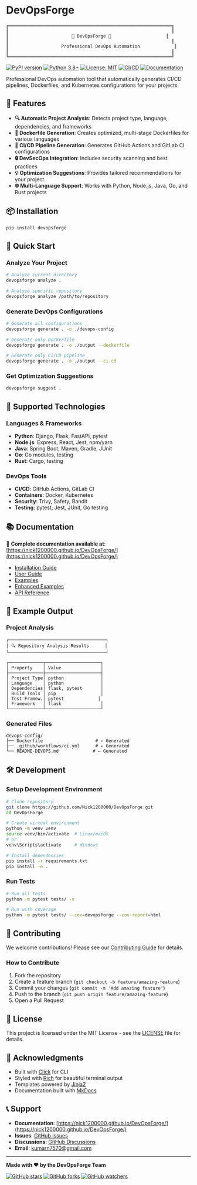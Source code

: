# DevOpsForge

```
╔══════════════════════════════════════════════════════════════╗
║                                                              ║
║                        🔧 DevOpsForge 🔧                     ║
║                                                              ║
║                    Professional DevOps Automation             ║
║                                                              ║
╚══════════════════════════════════════════════════════════════╝
```

[![PyPI version](https://badge.fury.io/py/devopsforge.svg)](https://badge.fury.io/py/devopsforge)
[![Python 3.8+](https://img.shields.io/badge/python-3.8+-blue.svg)](https://www.python.org/downloads/)
[![License: MIT](https://img.shields.io/badge/License-MIT-yellow.svg)](https://opensource.org/licenses/MIT)
[![CI/CD](https://github.com/Nick1200000/DevOpsForge/workflows/CI%2FCD/badge.svg)](https://github.com/Nick1200000/DevOpsForge/actions)
[![Documentation](https://github.com/Nick1200000/DevOpsForge/workflows/Deploy%20Documentation/badge.svg)](https://nick1200000.github.io/DevOpsForge/)

Professional DevOps automation tool that automatically generates CI/CD pipelines, Dockerfiles, and Kubernetes configurations for your projects.

## 🚀 Features

- **🔍 Automatic Project Analysis**: Detects project type, language, dependencies, and frameworks
- **🐳 Dockerfile Generation**: Creates optimized, multi-stage Dockerfiles for various languages
- **🔄 CI/CD Pipeline Generation**: Generates GitHub Actions and GitLab CI configurations
- **🔒 DevSecOps Integration**: Includes security scanning and best practices
- **💡 Optimization Suggestions**: Provides tailored recommendations for your project
- **🌐 Multi-Language Support**: Works with Python, Node.js, Java, Go, and Rust projects

## 📦 Installation

```bash
pip install devopsforge
```

## 🚀 Quick Start

### Analyze Your Project
```bash
# Analyze current directory
devopsforge analyze .

# Analyze specific repository
devopsforge analyze /path/to/repository
```

### Generate DevOps Configurations
```bash
# Generate all configurations
devopsforge generate . -o ./devops-config

# Generate only Dockerfile
devopsforge generate . -o ./output --dockerfile

# Generate only CI/CD pipeline
devopsforge generate . -o ./output --ci-cd
```

### Get Optimization Suggestions
```bash
devopsforge suggest .
```

## 🌟 Supported Technologies

### Languages & Frameworks
- **Python**: Django, Flask, FastAPI, pytest
- **Node.js**: Express, React, Jest, npm/yarn
- **Java**: Spring Boot, Maven, Gradle, JUnit
- **Go**: Go modules, testing
- **Rust**: Cargo, testing

### DevOps Tools
- **CI/CD**: GitHub Actions, GitLab CI
- **Containers**: Docker, Kubernetes
- **Security**: Trivy, Safety, Bandit
- **Testing**: pytest, Jest, JUnit, Go testing

## 📚 Documentation

📖 **Complete documentation available at**: [https://nick1200000.github.io/DevOpsForge/](https://nick1200000.github.io/DevOpsForge/)

- [Installation Guide](https://nick1200000.github.io/DevOpsForge/installation/)
- [User Guide](https://nick1200000.github.io/DevOpsForge/user-guide/)
- [Examples](https://nick1200000.github.io/DevOpsForge/examples/)
- [Enhanced Examples](https://nick1200000.github.io/DevOpsForge/examples-enhanced/)
- [API Reference](https://nick1200000.github.io/DevOpsForge/api-reference/)

## 🔧 Example Output

### Project Analysis
```
┌─────────────────────────────────────┐
│ 🔍 Repository Analysis Results      │
└─────────────────────────────────────┘

┌─────────────┬─────────────────────┐
│ Property    │ Value               │
├─────────────┼─────────────────────┤
│ Project Type│ python              │
│ Language    │ python              │
│ Dependencies│ flask, pytest       │
│ Build Tools │ pip                 │
│ Test Framew.│ pytest             │
│ Framework   │ flask               │
└─────────────┴─────────────────────┘
```

### Generated Files
```
devops-config/
├── Dockerfile                    # ← Generated
├── .github/workflows/ci.yml      # ← Generated
└── README-DEVOPS.md             # ← Generated
```

## 🛠️ Development

### Setup Development Environment
```bash
# Clone repository
git clone https://github.com/Nick1200000/DevOpsForge.git
cd DevOpsForge

# Create virtual environment
python -m venv venv
source venv/bin/activate  # Linux/macOS
# or
venv\Scripts\activate     # Windows

# Install dependencies
pip install -r requirements.txt
pip install -e .
```

### Run Tests
```bash
# Run all tests
python -m pytest tests/ -v

# Run with coverage
python -m pytest tests/ --cov=devopsforge --cov-report=html
```

## 🤝 Contributing

We welcome contributions! Please see our [Contributing Guide](https://nick1200000.github.io/DevOpsForge/contributing/) for details.

### How to Contribute
1. Fork the repository
2. Create a feature branch (`git checkout -b feature/amazing-feature`)
3. Commit your changes (`git commit -m 'Add amazing feature'`)
4. Push to the branch (`git push origin feature/amazing-feature`)
5. Open a Pull Request

## 📄 License

This project is licensed under the MIT License - see the [LICENSE](LICENSE) file for details.

## 🙏 Acknowledgments

- Built with [Click](https://click.palletsprojects.com/) for CLI
- Styled with [Rich](https://rich.readthedocs.io/) for beautiful terminal output
- Templates powered by [Jinja2](https://jinja.palletsprojects.com/)
- Documentation built with [MkDocs](https://www.mkdocs.org/)

## 📞 Support

- **Documentation**: [https://nick1200000.github.io/DevOpsForge/](https://nick1200000.github.io/DevOpsForge/)
- **Issues**: [GitHub Issues](https://github.com/Nick1200000/DevOpsForge/issues)
- **Discussions**: [GitHub Discussions](https://github.com/Nick1200000/DevOpsForge/discussions)
- **Email**: kumarn7570@gmail.com

---

**Made with ❤️ by the DevOpsForge Team**

[![GitHub stars](https://img.shields.io/github/stars/Nick1200000/DevOpsForge?style=social)](https://github.com/Nick1200000/DevOpsForge)
[![GitHub forks](https://img.shields.io/github/forks/Nick1200000/DevOpsForge?style=social)](https://github.com/Nick1200000/DevOpsForge)
[![GitHub watchers](https://img.shields.io/github/watchers/Nick1200000/DevOpsForge?style=social)](https://github.com/Nick1200000/DevOpsForge)
